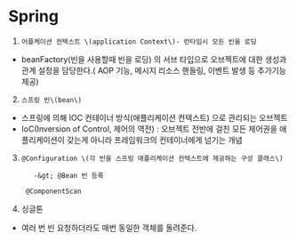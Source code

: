# Spring

1.     어플케이션 컨텍스트 \(application Context\)- 런타임시 모든 빈을 로딩 

* beanFactory\(빈을 사용할때 빈을 로딩\) 의 서브 타입으로 오브젝트에 대한 생성과 관계 설정을 담당한다.\( AOP 기능, 메시지 리소스 핸들링, 이벤트 발생 등 추가기능 제공\)

2.     스프링 빈\(bean\)

*   스프링에 의해 IOC 컨테이너 방식\(애플리케이션 컨텍스트\) 으로 관리되는 오브젝트
* IoC\(Inversion of Control, 제어의 역전\)  : 오브젝트 전반에 걸친 모든 제어권을 애플리케이션이 갖는게 아니라 프레임워크의 컨테이너에게 넘기는 개념

3.     @Configuration \(각 빈을 스프링 애플리케이션 컨텍스트에 제공하는 구성 클래스\)

          -&gt; @Bean 빈 등록

        @ComponentScan

4. 싱글톤

* 여러 번 빈 요청하더라도 매번 동일한 객체를 돌려준다. 

